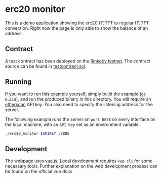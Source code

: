 # erc20 monitor

This is a demo application showing the erc20 (T)TFT to regular (T)TFT conversion. Right now the page
is only able to show the balance of an address.

## Contract

A test contract has been deployed on the [Rinkeby testnet](https://rinkeby.etherscan.io/). The contract source can
be found in [testcontract.sol](testcontract.sol).

## Running

If you want to run this example yourself, simply build the example (`go build`), and run the produced binary
in this directory. You will require an [etherscan](https://etherscan.io) API key. You also need to specify the
listening address for the server.

The following example runs the server on `port 8888` on every interface on the local machine, with an `API Key`
set as an environment variable.

```bash
./erc20_monitor $APIKEY :8888
```

## Development

The webpage uses [vue.js](https://vuejs.org). Local development requires `vue cli` for some necessary tools.
Further explanation on the web development process can be found on the official vue docs.
